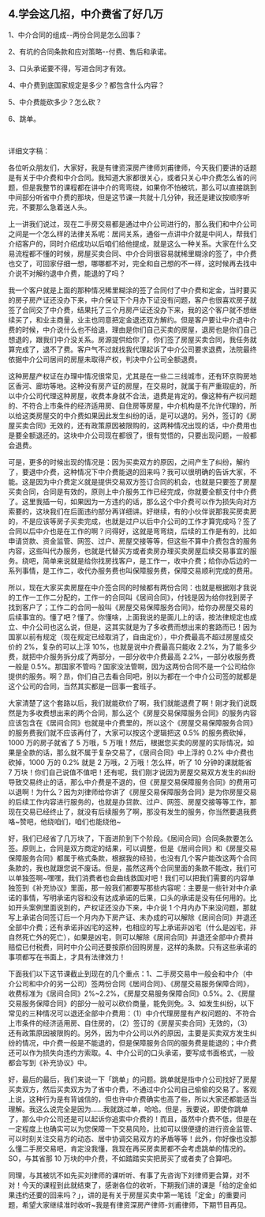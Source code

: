 ## 4.学会这几招，中介费省了好几万
1、中介合同的组成--两份合同是怎么回事？


2、有坑的合同条款和应对策略--付费、售后和承诺。


3、口头承诺要不得，写进合同才有效。


4、中介费到底国家规定是多少？都包含什么内容？


5、中介费能砍多少？怎么砍？


6、跳单。


 


详细文字稿：


各位听众朋友们，大家好，我是有律资深房产律师刘甫律师，今天我们要讲的话题是有关于中介费和中介合同。我知道大家都很关心，或者只关心中介费怎么省的问题，但是我整节的课程都在讲中介的弯弯绕，如果你不怕被坑，那么可以直接跳到中间部分听省中介费的那块，但是这节课一共就十几分钟，我还是建议按顺序听完，不要那么急着送人头。


上一讲我们说过，现在二手房交易都是通过中介公司进行的，那么我们和中介公司之间是一个怎么样的法律关系呢：居间关系，通俗一点讲中介就是中间人，帮我们介绍客户的，同时介绍成功以后咱们给他提成，就是这么一种关系。大家在什么交易流程都不懂的时候，房屋买卖合同、中介合同很容易就稀里糊涂的签了，中介费也交了，可回家仔细一想，哪哪都不对，完全和自己想的不一样，这时候再去找中介说不对解约退中介费，能退的了吗？


我一个客户就是上面的那种情况稀里糊涂的签了合同付了中介费和定金，当时要买的房子房产证还没办下来，中介保证下个月办下证没有问题，客户也很喜欢房子就签了合同交了中介费，结果托了三个月房产证还没办下来，我的这个客户就不想继续买了，和业主商量，业主也同意把定金退还双方解约。但是客户要让中介退中介费的时候，中介说什么也不给退，理由是你们自己买卖的房屋，退房也是你们自己想退的，跟我们中介没关系。房源提供给你了，你们签了房屋买卖合同，我任务就算完成了，退不了费。客户气不过就找我代理起诉了中介公司要求退费，法院最终依据中介公司居间的房屋未取得产权，判决中介公司全额退费。


这种房屋产权证在办理中情况很常见，尤其是在一些二三线城市，还有环京购房地区香河、廊坊等地。这种没有房产证的房屋，在交易时，就属于有严重瑕疵的，所以中介公司代理这种房屋，收费本身就不合法，退费是肯定的。像这种有产权问题的、不符合上市条件的经济适用房、自住房等房屋，中介机构是不允许代理的，所以给这类房屋交的中介费如果因此发生纠纷的话，是可以退的。另外，签订的《房屋买卖合同》无效的，还有政策原因被限购的，这两种情况出现的话，中介费用也是要全额退还的。这块中介公司现在都很了，很有觉悟的，只要出现问题，一般都会退费。


可是，更多的时候出现的情况是：因为买卖双方的原因，之间产生了纠纷，解约了，要退中介费，这种情况下中介费能退的回来吗？我可以很明确的告诉大家，不能。这是因为中介费定义就是提供交易双方签订合同的机会，也就是只要签了房屋买卖合同，合同是有效的，原则上中介服务工作已经完成，你就要全额支付中介费了。这里我插一句，如果因为一方违约的话，那么这个中介费可以作为损失向对方索要的，这块我们在后面违约部分再详细讲。好继续，有的小伙伴说那我买房卖房的，不是应该等房子买卖完成，也就是过户以后中介公司的工作才算完成吗？签了合同以后中介也是在工作的啊？问得好，这就是弯弯绕，后续的工作是有的，比如申请贷款、资金监管、网签、过户、房屋交接等等，但这些不算中介费包含的服务内容，这些叫代办服务，也就是代替买方或者卖房办理买卖房屋后续交易事宜的服务。绕吧，简单来说就是给你找房找客户，是工作一，收中介费；给你办后边的一系列事情，是工作二，收代办服务费也叫保障服务费，保障交易顺利完成的费用。


所以，现在大家买卖房屋在中介签合同的时候都有两份合同：也就是根据刚才我说的工作一工作二分配的，工作一的合同叫《居间合同》，付钱是因为给你找到房子找到客户了；工作二的合同一般叫《房屋交易保障服务合同》，给你办房屋交易的后续事宜的。懂了吧？懂了。你懂啥，上面我说的是面儿上的话，按法律规定也成立、中介公司也这么说，但是，这其实就是为了多收费而想出来的套路而已！因为国家以前有规定（现在规定已经取消了，自由定价），中介费最高不超过房屋成交价的 2%，复杂的可以上浮 10%，也就是说中介费最高只能收 2.2%，为了能多少费，就把中介服务拆分成了两部分，一部分收中介费最高 2.2%，一部分收服务费一般是 0.5%。那国家不管吗？国家没法管啊，因为这两份合同不是一个公司给你提供的服务。啊？昂，你们自己去看合同吧，别以为都在一个中介公司签的就都是这个公司的合同，当然其实都是一回事一套班子。


大家清楚了这个套路以后，我们就能砍价了啊，我们就能退费了啊！刚才我们说既然是为多收费想出来的两个合同，那么这个《房屋交易保障服务合同》的服务内容应该包含在《居间合同》也就是中介费里的，所以这个《房屋交易保障服务合同》的服务费我们就不应该再付了，大家可以按这个逻辑把这 0.5% 的服务费砍掉，1000 万的房子就省了 5 万哦，5 万哦！然后，根据您买卖的房屋的实际情况，如果是全款的话，那么就不属于复杂交易了，《居间合同》中上浮的 0.2% 中介费也砍掉，1000 万的 0.2% 就是 2 万哦，2 万哦！怎么样，听了 10 分钟的课就能省 7 万块！你们自己说值不值吧！还有呢，我们刚才说因为房屋交易双方发生的纠纷导致交易终止的话，那么中介费是不退的，但《房屋交易保障服务合同》的费用可以退啊！为什么？因为刘律师给你讲了《房屋交易保障服务合同》是为你房屋交易的后续工作内容进行服务的，也就是办贷款、过户、网签、房屋交接等等工作，那现在交易已经终止了，就没有后续服务了啊，那没有发生的服务，你当然要退我费咯~赞吧，他绕咱们，咱们也能绕他~


好，我们已经省了几万块了，下面进阶到下个阶段。《居间合同》合同条款要怎么签。原则上，合同是双方商定的结果，可以调整，但是《居间合同》和《房屋交易保障服务合同》都属于格式条款，根据我的经验，也没有几个客户能改这两个合同条款的，我也就跟您说不废话。但是，虽然这两个合同里面的条款不能改，我们可以单独签啊~嘿嘿，我们消费者也会曲线救国对吧！我们可以把我们需要的内容单独签到《补充协议》里面，那一般我们都要写那些内容呢：主要是一些针对中介承诺的事情，写明承诺内容和没有达成承诺的后果，口头的承诺是没有任何用的。比如开头案例里面说到的，产权证还没办下来，中介说 1 个月内办下来没问题，那就写上承诺合同签订后一个月内办下房产证、未办成的可以解除《居间合同》并退还全部中介费；还有承诺非凶宅的这种，也相应的写上承诺非凶宅（什么是凶宅，非自然死亡外的死亡），如果是凶宅，则可以解除《居间合同》并退还全部中介费并赔偿已付税费，同时中介公司还要按原价回购房屋，这样的条款。只有这些承诺的事项都写在书面上，才具有法律效力！


下面我们以下这节课截止到现在的几个重点：1、二手房交易中一般会和中介（中介公司和中介的另一公司）签两份合同《居间合同》、《房屋交易服务保障合同》，收费标准为《居间合同》2%~2.2%，《房屋交易服务保障合同》0.5%。2、《房屋交易服务保障合同》的部分一般可以砍价商量，能免则免。3、如发生纠纷，以下常见的三种情况可以退还全部中介费用：（1）中介代理房屋有产权问题的、不符合上市条件的经济适用房、自住房的，（2）签订的《房屋买卖合同》无效的，（3）还有政策原因被限购的。另外，因为中介公司以外的原因，主要是买卖双方发生纠纷的情况，中介费一般是不能退的，但是保障服务合同的服务费是能退的；中介费还可以作为损失向违约方索取。4、中介公司的口头承诺，要写成书面格式，一般都会写到《补充协议》中。


好，最后的最后，我们来说一下「跳单」的问题。跳单就是指中介公司找好了房屋买卖双方，然后买卖双方为了省中介费，不通过中介公司自己偷偷的交易了。客观上说，这种行为是有背诚信的，但也许中介费确实也高了些，所以大家还都能适当理解。我这么说完全是因为......我就跳过单，哈哈。但是，我要说，即使你跳单了，那么中介公司还是可以起诉你追索中介费的！而且，虽然中介费不低，但是在一定程度上也确实可以为您保障一下交易风险，比如可以很便捷的进行资金监管、可以时刻关注交易方的动态、居中协调交易双方的矛盾等等！此外，你好像也没那么懂二手房交易吧，肯定没我懂，我现在再买房卖房都不会考虑跳单的情况的。SO，与其省那 10 万块的中介费，不如踏踏实实把房买了或者卖了合算吧。


同理，与其被坑不如先买刘律师的课听听、有事了先咨询下刘律师更合算，对不对！今天的课程到此就结束了，感谢各位的收听，下期我们讲的课是「给的定金如果违约还要的回来吗？」，讲的是有关于房屋买卖中第一笔钱「定金」的重要问题，希望大家继续准时收听~我是有律资深房产律师-刘甫律师，下期节目再见。

